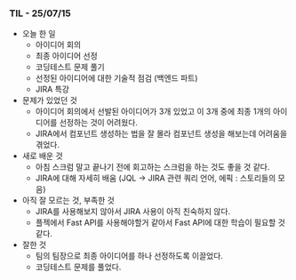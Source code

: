 ### TIL - 25/07/15

* 오늘 한 일
  * 아이디어 회의
  * 최종 아이디어 선정
  * 코딩테스트 문제 풀기
  * 선정된 아이디어에 대한 기술적 점검 (백엔드 파트)
  * JIRA 특강
* 문제가 있었던 것
  * 아이디어 회의에서 선발된 아이디어가 3개 있었고 이 3개 중에 최종 1개의 아이디어를 선정하는 것이 어려웠다.
  * JIRA에서 컴포넌트 생성하는 법을 잘 몰라 컴포넌트 생성을 해보는데 어려움을 겪었다.
* 새로 배운 것
  * 아침 스크럼 말고 끝나기 전에 회고하는 스크럼을 하는 것도 좋을 것 같다.
  * JIRA에 대해 자세히 배움 (JQL -> JIRA 관련 쿼리 언어, 에픽 : 스토리들의 모음)
* 아직 잘 모르는 것, 부족한 것
  * JIRA를 사용해보지 않아서 JIRA 사용이 아직 친숙하지 않다.
  * 플젝에서 Fast API를 사용해야할거 같아서 Fast API에 대한 학습이 필요할 것 같다.
* 잘한 것
  * 팀의 팀장으로 최종 아이디어를 하나 선정하도록 이끌었다.
  * 코딩테스트 문제를 풀었다.
